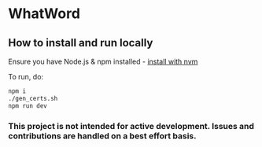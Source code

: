 # WhatWord

## How to install and run locally

Ensure you have Node.js & npm installed - [install with nvm](https://github.com/nvm-sh/nvm#installing-and-updating)

To run, do:
```sh
npm i
./gen_certs.sh
npm run dev
```

### This project is not intended for active development. Issues and contributions are handled on a best effort basis.

